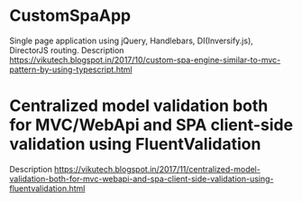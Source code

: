 # CustomSpaApp
Single page application using jQuery, Handlebars, DI(Inversify.js), DirectorJS routing.
Description https://vikutech.blogspot.in/2017/10/custom-spa-engine-similar-to-mvc-pattern-by-using-typescript.html

# Centralized model validation both for MVC/WebApi and SPA client-side validation using FluentValidation
Description https://vikutech.blogspot.in/2017/11/centralized-model-validation-both-for-mvc-webapi-and-spa-client-side-validation-using-fluentvalidation.html
